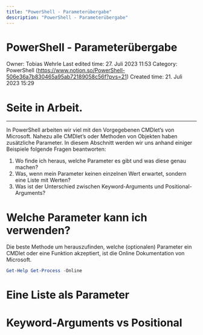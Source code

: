 ```yaml
---
title: "PowerShell - Parameterübergabe"
description: "PowerShell - Parameterübergabe"
---
```


# PowerShell - Parameterübergabe

Owner: Tobias Wehrle
Last edited time: 27. Juli 2023 11:53
Category: PowerShell (https://www.notion.so/PowerShell-506e36a7b830465a95ab72189058c56f?pvs=21)
Created time: 21. Juli 2023 15:29

# Seite in Arbeit.

---

In PowerShell arbeiten wir viel mit den Vorgegebenen CMDlet’s von Microsoft. Nahezu alle CMDlet’s oder Methoden von Objekten haben zusätzliche Parameter. In diesem Abschnitt werden wir uns anhand einiger Beispiele folgende Fragen beantworten:

1. Wo finde ich heraus, welche Parameter es gibt und was diese genau machen?
2. Was, wenn mein Parameter keinen einzelnen Wert erwartet, sondern eine Liste mit Werten?
3. Was ist der Unterschied zwischen Keyword-Arguments und Positional-Arguments?

# Welche Parameter kann ich verwenden?

Die beste Methode um herauszufinden, welche (optionalen) Parameter ein CMDlet oder eine Funktion akzeptiert, ist die Online Dokumentation von Microsoft.

```powershell
Get-Help Get-Process -Online
```

# Eine Liste als Parameter

# Keyword-Arguments vs Positional
